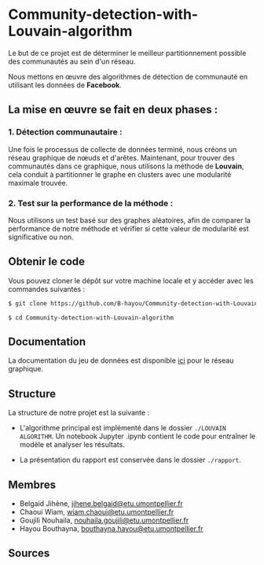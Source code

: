 # Community-detection-with-Louvain-algorithm

Le but de ce projet est de déterminer le meilleur partitionnement possible des communautés au sein d'un réseau.

Nous mettons en œuvre des algorithmes de détection de communauté en utilisant les données de **Facebook**. 


## La mise en œuvre se fait en deux phases : 

### 1. Détection communautaire :

Une fois le processus de collecte de données terminé, nous créons un réseau graphique de nœuds et d'arêtes. Maintenant, pour trouver des communautés dans ce graphique, nous utilisons la méthode de **Louvain**, cela conduit à partitionner le graphe en clusters avec une modularité maximale trouvée. 

### 2. Test sur la performance de la méthode : 

Nous utilisons un test basé sur des graphes aléatoires, afin de comparer la performance de notre méthode et vérifier si cette valeur de modularité est significative ou non. 


## Obtenir le code 

Vous pouvez cloner le dépôt sur votre machine locale et y accéder avec les commandes suivantes : 

```sh 
$ git clone https://github.com/B-hayou/Community-detection-with-Louvain-algorithm.git
```
```
$ cd Community-detection-with-Louvain-algorithm
```
## Documentation
 
La documentation du jeu de données est disponible [ici](https://snap.stanford.edu/data/ego-Facebook.html?fbclid=IwAR1HI3gBO5eqh7FfR3ZMBTADCMYftpHGoI7MN1kfZFDYwhEBNqvMqOei88c) pour le réseau graphique. 

## Structure 
La structure de notre projet est la suivante : 

* L'algorithme principal est implémenté dans le dossier `./LOUVAIN ALGORITHM`. Un notebook Jupyter .ipynb contient le code pour entraîner le modèle et analyser les résultats. 

* La présentation du rapport est conservée dans le dossier `./rapport`. 

## Membres

- Belgaid Jihène, jihene.belgaid@etu.umontpellier.fr
- Chaoui Wiam, wiam.chaoui@etu.umontpellier.fr
- Goujili Nouhaila, nouhaila.goujili@etu.umontpellier.fr
- Hayou Bouthayna, bouthayna.hayou@etu.umontpellier.fr

## Sources



